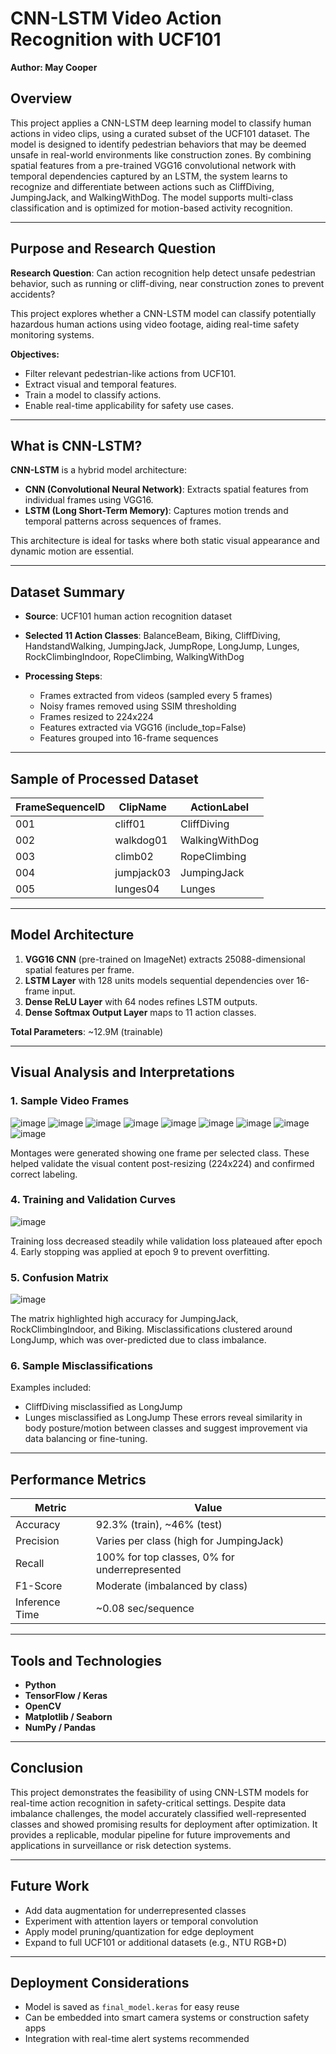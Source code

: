 # CNN-LSTM Video Action Recognition with UCF101

**Author: May Cooper**

## Overview

This project applies a CNN-LSTM deep learning model to classify human actions in video clips, using a curated subset of the UCF101 dataset. The model is designed to identify pedestrian behaviors that may be deemed unsafe in real-world environments like construction zones. By combining spatial features from a pre-trained VGG16 convolutional network with temporal dependencies captured by an LSTM, the system learns to recognize and differentiate between actions such as CliffDiving, JumpingJack, and WalkingWithDog. The model supports multi-class classification and is optimized for motion-based activity recognition.

---

## Purpose and Research Question

**Research Question**: Can action recognition help detect unsafe pedestrian behavior, such as running or cliff-diving, near construction zones to prevent accidents?

This project explores whether a CNN-LSTM model can classify potentially hazardous human actions using video footage, aiding real-time safety monitoring systems.

**Objectives:**

* Filter relevant pedestrian-like actions from UCF101.
* Extract visual and temporal features.
* Train a model to classify actions.
* Enable real-time applicability for safety use cases.

---

## What is CNN-LSTM?

**CNN-LSTM** is a hybrid model architecture:

* **CNN (Convolutional Neural Network)**: Extracts spatial features from individual frames using VGG16.
* **LSTM (Long Short-Term Memory)**: Captures motion trends and temporal patterns across sequences of frames.

This architecture is ideal for tasks where both static visual appearance and dynamic motion are essential.

---

## Dataset Summary

* **Source**: UCF101 human action recognition dataset
* **Selected 11 Action Classes**: BalanceBeam, Biking, CliffDiving, HandstandWalking, JumpingJack, JumpRope, LongJump, Lunges, RockClimbingIndoor, RopeClimbing, WalkingWithDog
* **Processing Steps**:

  * Frames extracted from videos (sampled every 5 frames)
  * Noisy frames removed using SSIM thresholding
  * Frames resized to 224x224
  * Features extracted via VGG16 (include\_top=False)
  * Features grouped into 16-frame sequences

---

## Sample of Processed Dataset

| FrameSequenceID | ClipName   | ActionLabel    |
| --------------- | ---------- | -------------- |
| 001             | cliff01    | CliffDiving    |
| 002             | walkdog01  | WalkingWithDog |
| 003             | climb02    | RopeClimbing   |
| 004             | jumpjack03 | JumpingJack    |
| 005             | lunges04   | Lunges         |

---

## Model Architecture

1. **VGG16 CNN** (pre-trained on ImageNet) extracts 25088-dimensional spatial features per frame.
2. **LSTM Layer** with 128 units models sequential dependencies over 16-frame input.
3. **Dense ReLU Layer** with 64 nodes refines LSTM outputs.
4. **Dense Softmax Output Layer** maps to 11 action classes.

**Total Parameters**: \~12.9M (trainable)

---

## Visual Analysis and Interpretations

### 1. Sample Video Frames
![image](https://github.com/user-attachments/assets/489c782c-8959-4c31-968e-702953ed8d79)
![image](https://github.com/user-attachments/assets/4a6b601c-1d54-487a-8486-0b96c321e802)
![image](https://github.com/user-attachments/assets/e7effffe-698a-486f-a6cb-93c7fb484551)
![image](https://github.com/user-attachments/assets/9b800a63-d517-4ab4-b4e4-ffe32a3bdb15)
![image](https://github.com/user-attachments/assets/12d33aaf-68be-4cc6-8877-617dabbf93d1)
![image](https://github.com/user-attachments/assets/be26ab80-b5ab-4bfb-8307-a7a4cf1dd5af)
![image](https://github.com/user-attachments/assets/d040af98-877f-49c7-8fed-95dc2f7e5017)
![image](https://github.com/user-attachments/assets/7e594334-a2ca-4d2c-9e55-09de0489e5b0)
![image](https://github.com/user-attachments/assets/65aadccb-11d0-446a-ada2-6676fa719d2a)

Montages were generated showing one frame per selected class. These helped validate the visual content post-resizing (224x224) and confirmed correct labeling.

### 4. Training and Validation Curves
![image](https://github.com/user-attachments/assets/ad970a91-718e-4697-9caa-bf4d88c5124a)

Training loss decreased steadily while validation loss plateaued after epoch 4. Early stopping was applied at epoch 9 to prevent overfitting.

### 5. Confusion Matrix
![image](https://github.com/user-attachments/assets/2e09a816-ab7c-48e8-91fd-510237f65a4c)

The matrix highlighted high accuracy for JumpingJack, RockClimbingIndoor, and Biking. Misclassifications clustered around LongJump, which was over-predicted due to class imbalance.

### 6. Sample Misclassifications

Examples included:

* CliffDiving misclassified as LongJump
* Lunges misclassified as LongJump
  These errors reveal similarity in body posture/motion between classes and suggest improvement via data balancing or fine-tuning.

---

## Performance Metrics

| Metric         | Value                                         |
| -------------- | --------------------------------------------- |
| Accuracy       | 92.3% (train), \~46% (test)                   |
| Precision      | Varies per class (high for JumpingJack)       |
| Recall         | 100% for top classes, 0% for underrepresented |
| F1-Score       | Moderate (imbalanced by class)                |
| Inference Time | \~0.08 sec/sequence                           |

---

## Tools and Technologies

* **Python**
* **TensorFlow / Keras**
* **OpenCV**
* **Matplotlib / Seaborn**
* **NumPy / Pandas**

---

## Conclusion

This project demonstrates the feasibility of using CNN-LSTM models for real-time action recognition in safety-critical settings. Despite data imbalance challenges, the model accurately classified well-represented classes and showed promising results for deployment after optimization. It provides a replicable, modular pipeline for future improvements and applications in surveillance or risk detection systems.

---

## Future Work

* Add data augmentation for underrepresented classes
* Experiment with attention layers or temporal convolution
* Apply model pruning/quantization for edge deployment
* Expand to full UCF101 or additional datasets (e.g., NTU RGB+D)

---

## Deployment Considerations

* Model is saved as `final_model.keras` for easy reuse
* Can be embedded into smart camera systems or construction safety apps
* Integration with real-time alert systems recommended

